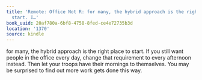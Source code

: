 ```yaml
---
title: 'Remote: Office Not R: for many, the hybrid approach is the right place to
  start. I…'
book_uuid: 20af780a-6bf8-4758-8fed-ce4e72735b3d
location: '1370'
source: kindle
---
```


for many, the hybrid approach is the right place to start. If you still want people in the office every day, change that requirement to every afternoon instead. Then let your troops have their mornings to themselves. You may be surprised to find out more work gets done this way.